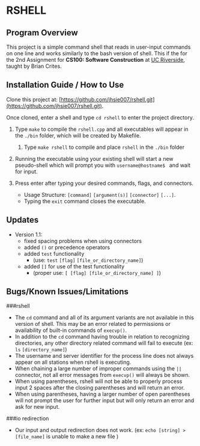 RSHELL
===============

Program Overview
-------------------
This project is a simple command shell that reads in user-input commands on one line and works similarly to the bash version of shell.
This if the for the 2nd Assignment for **CS100: Software Construction** at [UC Riverside](http://ucr.edu), taught by Brian Crites.

Installation Guide / How to Use
-------------------------------
Clone this project at: [https://github.com/jhsie007/rshell.git](https://github.com/jhsie007/rshell.git).

Once cloned, enter a shell and type `cd rshell` to enter the project directory.

1. Type `make` to compile the `rshell.cpp` and all executables will appear in the `./bin` folder, which will be created by Makefile.
    1. Type `make rshell` to compile and place `rshell` in the `./bin` folder


2. Running the executable using your existing shell will start a new pseudo-shell  which will prompt you with `username@hostname$ ` and wait for input.

3. Press enter after typing your desired commands, flags, and connectors.
    - Usage Structure: `[command]` `[argument(s)]` `[connector]` `[...]`.
    - Typing the `exit` command closes the executable.

Updates
-----------------------------
- Version 1.1:
    - fixed spacing problems when using connectors
    - added `()` or precedence operators
    - added `test` functionality
        - (use: `test` `[flag]` `[file_or_directory_name]`)
    - added `[]` for use of the test functionality
        - (proper use: `[ [flag] [file_or_directory_name] ]`)

Bugs/Known Issues/Limitations
-----------------------------
###rshell
* The `cd` command and all of its argument variants are not available in this version of shell. This may be an error related to permissions or availability of built-in commands of `execvp()`.
* In addition to the `cd` command having trouble in relation to recognizing directories, any other directory related command will fail to execute (ex: `ls` `[directory_name]`)
* The username and server identifier for the process line does not always appear on all stations when rshell is executing.
* When chaining a large number of improper commands using the `||` connector, not all error messages from `execvp()` will always be shown.
* When using parentheses, rshell will not be able to properly process input 2 spaces after the closing parentheses and will return an error.
* When using parentheses, having a larger number of open parentheses will not prompt the user for further input but will only return an error and ask for new input.

###io redirection
* Our input and output redirection does not work. (ex: `echo [string] > [file_name]` is unable to make a new file )

